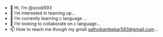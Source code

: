 - 👋 Hi, I’m @scodi593
- 👀 I’m interested in teaming up...
- 🌱 I’m currently learning c language ...
- 💞️ I’m looking to collaborate on c language...
- 📫 How to reach me though my gmail sathvikambekar593@gmail.com...

<!---
scodi593/scodi593 is a ✨ special ✨ repository because its `README.md` (this file) appears on your GitHub profile.
You can click the Preview link to take a look at your changes.
--->
